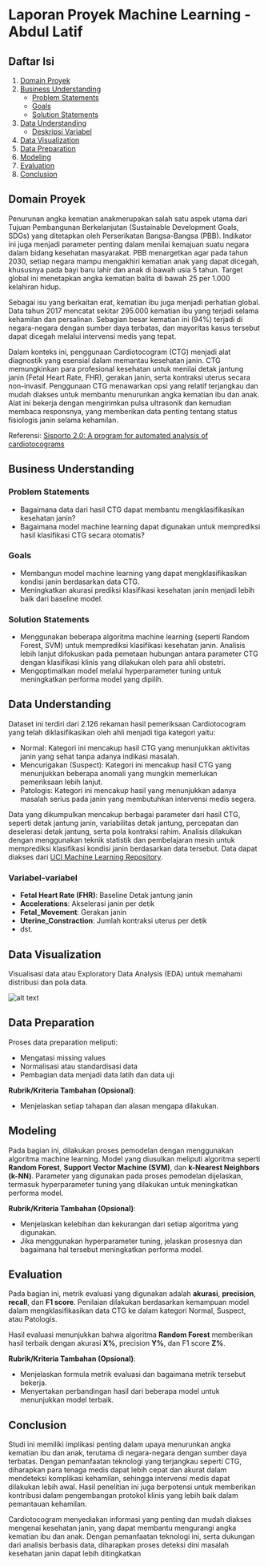 # Laporan Proyek Machine Learning - Abdul Latif

## Daftar Isi
1. [Domain Proyek](#domain-proyek)
2. [Business Understanding](#business-understanding)
   - [Problem Statements](#problem-statements)
   - [Goals](#goals)
   - [Solution Statements](#solution-statements)
3. [Data Understanding](#data-understanding)
   - [Deskripsi Variabel](#variabel-variabel)
4. [Data Visualization](#data-visualization)
5. [Data Preparation](#data-preparation)
6. [Modeling](#modeling)
7. [Evaluation](#evaluation)
8. [Conclusion](#conclusion)

## Domain Proyek

Penurunan angka kematian anakmerupakan salah satu aspek utama dari Tujuan Pembangunan Berkelanjutan (Sustainable Development Goals, SDGs) yang ditetapkan oleh Perserikatan Bangsa-Bangsa (PBB). Indikator ini juga menjadi parameter penting dalam menilai kemajuan suatu negara dalam bidang kesehatan masyarakat. PBB menargetkan agar pada tahun 2030, setiap negara mampu mengakhiri kematian anak yang dapat dicegah, khususnya pada bayi baru lahir dan anak di bawah usia 5 tahun. Target global ini menetapkan angka kematian balita di bawah 25 per 1.000 kelahiran hidup.

Sebagai isu yang berkaitan erat, kematian ibu juga menjadi perhatian global. Data tahun 2017 mencatat sekitar 295.000 kematian ibu yang terjadi selama kehamilan dan persalinan. Sebagian besar kematian ini (94%) terjadi di negara-negara dengan sumber daya terbatas, dan mayoritas kasus tersebut dapat dicegah melalui intervensi medis yang tepat.

Dalam konteks ini, penggunaan Cardiotocogram (CTG) menjadi alat diagnostik yang esensial dalam memantau kesehatan janin. CTG memungkinkan para profesional kesehatan untuk menilai detak jantung janin (Fetal Heart Rate, FHR), gerakan janin, serta kontraksi uterus secara non-invasif. Penggunaan CTG menawarkan opsi yang relatif terjangkau dan mudah diakses untuk membantu menurunkan angka kematian ibu dan anak. Alat ini bekerja dengan mengirimkan pulsa ultrasonik dan kemudian membaca responsnya, yang memberikan data penting tentang status fisiologis janin selama kehamilan.
  
Referensi: [Sisporto 2.0: A program for automated analysis of cardiotocograms
](https://onlinelibrary.wiley.com/doi/10.1002/1520-6661(200009/10)9:5%3C311::AID-MFM12%3E3.0.CO;2-9)

## Business Understanding

### Problem Statements

- Bagaimana data dari hasil CTG dapat membantu mengklasifikasikan kesehatan janin?
- Bagaimana model machine learning dapat digunakan untuk memprediksi hasil klasifikasi CTG secara otomatis?

### Goals

- Membangun model machine learning yang dapat mengklasifikasikan kondisi janin berdasarkan data CTG.
- Meningkatkan akurasi prediksi klasifikasi kesehatan janin menjadi lebih baik dari baseline model.

### Solution Statements

- Menggunakan beberapa algoritma machine learning (seperti Random Forest, SVM) untuk memprediksi klasifikasi kesehatan janin. Analisis lebih lanjut difokuskan pada pemetaan hubungan antara parameter CTG dengan klasifikasi klinis yang dilakukan oleh para ahli obstetri.
- Mengoptimalkan model melalui hyperparameter tuning untuk meningkatkan performa model yang dipilih.

## Data Understanding

Dataset ini terdiri dari 2.126 rekaman hasil pemeriksaan Cardiotocogram yang telah diklasifikasikan oleh ahli menjadi tiga kategori yaitu:
- Normal: Kategori ini mencakup hasil CTG yang menunjukkan aktivitas janin yang sehat tanpa adanya indikasi masalah.
- Mencurigakan (Suspect): Kategori ini mencakup hasil CTG yang menunjukkan beberapa anomali yang mungkin memerlukan pemeriksaan lebih lanjut.
- Patologis: Kategori ini mencakup hasil yang menunjukkan adanya masalah serius pada janin yang membutuhkan intervensi medis segera.

Data yang dikumpulkan mencakup berbagai parameter dari hasil CTG, seperti detak jantung janin, variabilitas detak jantung, percepatan dan deselerasi detak jantung, serta pola kontraksi rahim. Analisis dilakukan dengan menggunakan teknik statistik dan pembelajaran mesin untuk memprediksi klasifikasi kondisi janin berdasarkan data tersebut.
Data dapat diakses dari [UCI Machine Learning Repository](https://archive.ics.uci.edu/ml/datasets/Cardiotocography).

### Variabel-variabel

- **Fetal Heart Rate (FHR)**: Baseline Detak jantung janin
- **Accelerations**: Akselerasi janin per detik
- **Fetal_Movement**: Gerakan janin
- **Uterine_Constraction**: Jumlah kontraksi uterus per detik
- dst.

## Data Visualization

Visualisasi data atau Exploratory Data Analysis (EDA) untuk memahami distribusi dan pola data.

![alt text]((https://github.com/latiefdole/klasifikasi-kesehatan-janin/blob/main/eda.png?raw=true))

## Data Preparation

Proses data preparation meliputi:
- Mengatasi missing values
- Normalisasi atau standardisasi data
- Pembagian data menjadi data latih dan data uji

**Rubrik/Kriteria Tambahan (Opsional)**: 
- Menjelaskan setiap tahapan dan alasan mengapa dilakukan.

## Modeling

Pada bagian ini, dilakukan proses pemodelan dengan menggunakan algoritma machine learning. Model yang diusulkan meliputi algoritma seperti **Random Forest**, **Support Vector Machine (SVM)**, dan **k-Nearest Neighbors (k-NN)**. Parameter yang digunakan pada proses pemodelan dijelaskan, termasuk hyperparameter tuning yang dilakukan untuk meningkatkan performa model.

**Rubrik/Kriteria Tambahan (Opsional)**: 
- Menjelaskan kelebihan dan kekurangan dari setiap algoritma yang digunakan.
- Jika menggunakan hyperparameter tuning, jelaskan prosesnya dan bagaimana hal tersebut meningkatkan performa model.

## Evaluation

Pada bagian ini, metrik evaluasi yang digunakan adalah **akurasi**, **precision**, **recall**, dan **F1 score**. Penilaian dilakukan berdasarkan kemampuan model dalam mengklasifikasikan data CTG ke dalam kategori Normal, Suspect, atau Patologis.

Hasil evaluasi menunjukkan bahwa algoritma **Random Forest** memberikan hasil terbaik dengan akurasi **X%**, precision **Y%**, dan F1 score **Z%**.

**Rubrik/Kriteria Tambahan (Opsional)**:
- Menjelaskan formula metrik evaluasi dan bagaimana metrik tersebut bekerja.
- Menyertakan perbandingan hasil dari beberapa model untuk menunjukkan model terbaik.

## Conclusion

Studi ini memiliki implikasi penting dalam upaya menurunkan angka kematian ibu dan anak, terutama di negara-negara dengan sumber daya terbatas. Dengan pemanfaatan teknologi yang terjangkau seperti CTG, diharapkan para tenaga medis dapat lebih cepat dan akurat dalam mendeteksi komplikasi kehamilan, sehingga intervensi medis dapat dilakukan lebih awal. Hasil penelitian ini juga berpotensi untuk memberikan kontribusi dalam pengembangan protokol klinis yang lebih baik dalam pemantauan kehamilan.

Cardiotocogram menyediakan informasi yang penting dan mudah diakses mengenai kesehatan janin, yang dapat membantu mengurangi angka kematian ibu dan anak. Dengan pemanfaatan teknologi ini, serta dukungan dari analisis berbasis data, diharapkan proses deteksi dini masalah kesehatan janin dapat lebih ditingkatkan



